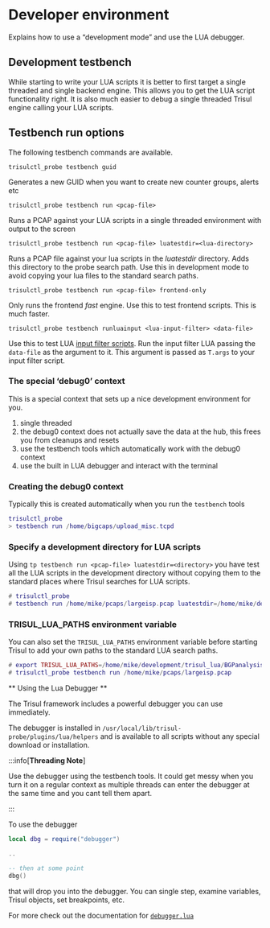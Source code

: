 # Developer environment

Explains how to use a “development mode” and use the LUA debugger.

## Development testbench

While starting to write your LUA scripts it is better to first target a single threaded and single backend engine. This allows you to get the LUA script functionality right. It is also much easier to debug a single threaded Trisul engine calling your LUA scripts.

## Testbench run options

The following testbench commands are available.

`trisulctl_probe testbench guid`

Generates a new GUID when you want to create new counter groups, alerts etc

`trisulctl_probe testbench run <pcap-file>`

Runs a PCAP against your LUA scripts in a single threaded environment with output to the screen

`trisulctl_probe testbench run <pcap-file> luatestdir=<lua-directory>`

Runs a PCAP file against your lua scripts in the *luatestdir* directory. Adds this directory to the probe search path. Use this in development mode to avoid copying your lua files to the standard search paths.

`trisulctl_probe testbench run <pcap-file> frontend-only`

Only runs the frontend *fast* engine. Use this to test frontend scripts. This is much faster.

`trisulctl_probe testbench runluainput <lua-input-filter> <data-file>`

Use this to test LUA [input filter scripts](/docs/lua/inputfilter). Run the input filter LUA passing the `data-file` as the argument to it. This argument is passed as `T.args` to your input filter script.

### The special ‘debug0’ context

This is a special context that sets up a nice development environment for you.

1. single threaded
2. the debug0 context does not actually save the data at the hub, this frees you from cleanups and resets
3. use the testbench tools which automatically work with the debug0 context
4. use the built in LUA debugger and interact with the terminal

### Creating the debug0 context

Typically this is created automatically when you run the `testbench` tools

```lua
trisulctl_probe
> testbench run /home/bigcaps/upload_misc.tcpd
```

### Specify a development directory for LUA scripts

Using `tp testbench run <pcap-file> luatestdir=<directory>` you have test all the LUA scripts in the development directory without copying them to the standard places where Trisul searches for LUA scripts.

```lua
# trisulctl_probe
# testbench run /home/mike/pcaps/largeisp.pcap luatestdir=/home/mike/development/trisul_lua/BGPanalysis
```

### TRISUL_LUA_PATHS environment variable

You can also set the `TRISUL_LUA_PATHS` environment variable before starting Trisul to add your own paths to the standard LUA search paths.

```lua
# export TRISUL_LUA_PATHS=/home/mike/development/trisul_lua/BGPanalysis
# trisulctl_probe testbench run /home/mike/pcaps/largeisp.pcap
```

** Using the Lua Debugger **

The Trisul framework includes a powerful debugger you can use immediately.

The debugger is installed in `/usr/local/lib/trisul-probe/plugins/lua/helpers` and is available to all scripts without any special download or installation.

:::info[**Threading Note**]

Use the debugger using the testbench tools. It could get messy when you turn it on a regular context as multiple threads can enter the debugger at the same time and you cant tell them apart.

:::

To use the debugger

```lua
local dbg = require("debugger")

..

-- then at some point
dbg()
```

that will drop you into the debugger. You can single step, examine variables, Trisul objects, set breakpoints, etc.

For more check out the documentation for [`debugger.lua`](https://github.com/slembcke/debugger.lua)
